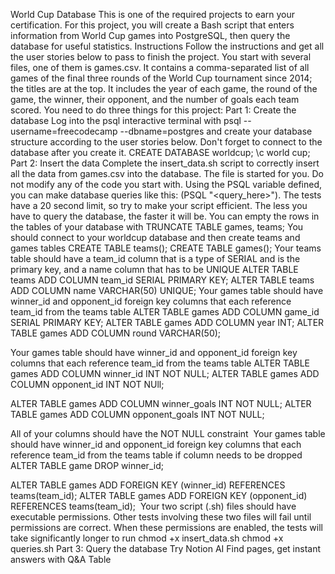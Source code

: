 


World Cup Database
This is one of the required projects to earn your certification. For this project, you will create a Bash script that enters information from World Cup games into PostgreSQL, then query the database for useful statistics.
Instructions
Follow the instructions and get all the user stories below to pass to finish the project.
You start with several files, one of them is games.csv. It contains a comma-separated list of all games of the final three rounds of the World Cup tournament since 2014; the titles are at the top. It includes the year of each game, the round of the game, the winner, their opponent, and the number of goals each team scored. You need to do three things for this project:
Part 1: Create the database
Log into the psql interactive terminal with psql --username=freecodecamp --dbname=postgres and create your database structure according to the user stories below.
Don't forget to connect to the database after you create it.
CREATE DATABASE worldcup;
\c world cup;
Part 2: Insert the data
Complete the insert_data.sh script to correctly insert all the data from games.csv into the database. The file is started for you. Do not modify any of the code you start with. Using the PSQL variable defined, you can make database queries like this: $($PSQL "<query_here>"). The tests have a 20 second limit, so try to make your script efficient. The less you have to query the database, the faster it will be. You can empty the rows in the tables of your database with TRUNCATE TABLE games, teams;
You should connect to your worldcup database and then create teams and games tables
CREATE TABLE teams();
CREATE TABLE games();
Your teams table should have a team_id column that is a type of SERIAL and is the primary key, and a name column that has to be UNIQUE
 ALTER TABLE teams ADD COLUMN team_id SERIAL PRIMARY KEY;
ALTER TABLE teams ADD COLUMN name VARCHAR(50) UNIQUE;
Your games table should have winner_id and opponent_id foreign key columns that each reference team_id from the teams table
ALTER TABLE games ADD COLUMN game_id SERIAL PRIMARY KEY;
 ALTER TABLE games ADD COLUMN year INT;
ALTER TABLE games ADD COLUMN round VARCHAR(50);

Your games table should have winner_id and opponent_id foreign key columns that each reference team_id from the teams table
ALTER TABLE games ADD COLUMN winner_id INT NOT NULL;
ALTER TABLE games ADD COLUMN opponent_id INT NOT NUll;


ALTER TABLE games ADD COLUMN winner_goals INT NOT NULL;
ALTER TABLE games ADD COLUMN opponent_goals INT NOT NULL;



All of your columns should have the NOT NULL constraint
​
Your games table should have winner_id and opponent_id foreign key columns that each reference team_id from the teams table
if column needs to be dropped
ALTER TABLE game DROP winner_id;

ALTER TABLE games ADD FOREIGN KEY (winner_id) REFERENCES teams(team_id); 
ALTER TABLE games ADD FOREIGN KEY (opponent_id) REFERENCES teams(team_id); 
​
Your two script (.sh) files should have executable permissions. Other tests involving these two files will fail until permissions are correct. When these permissions are enabled, the tests will take significantly longer to run
chmod +x insert_data.sh
chmod +x queries.sh
Part 3: Query the database
Try Notion AI
Find pages, get instant answers with Q&A
Table
